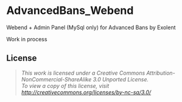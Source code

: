 AdvancedBans_Webend
===================

Webend + Admin Panel (MySql only) for Advanced Bans by Exolent<br>

Work in process


## License
> *This work is licensed under a Creative Commons Attribution-NonCommercial-ShareAlike 3.0 Unported License.<br>
> To view a copy of this license, visit http://creativecommons.org/licenses/by-nc-sa/3.0/*
